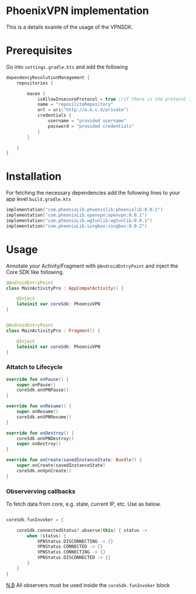 # PhoenixVPN implementation
This is a details examle of the usage of the VPNSDK.

# Prerequisites
Go into `settings.gradle.kts` and add the following 

``` kotlin
dependencyResolutionManagement {
    repositories {

        maven {
            isAllowInsecureProtocol = true //if there is the protocol is secured, remove this line.
            name = "reposiliteRepository"
            url = uri("http://a.b.c.d/private")
            credentials {
                username = "provided username"
                password = "provided credentials"
            }
        }

    }
}
```


# Installation
For fetching the necessary dependencies add the following lines to your app level `build.gradle.kts`

``` Kotlin
implementation("com.pheonixLib.phoenixlib:phoenixlib:0.0.1")
implementation("com.pheonixLib.openvpn:openvpn:0.0.1")
implementation("com.pheonixLib.wgtunlib:wgtunlib:0.0.1")
implementation("com.pheonixLib.singbox:singbox:0.0.2")
```

# Usage
Annotate your Activity/Fragment with `@AndroidEntryPoint` and inject the Core SDK like following.

``` kotlin
@AndroidEntryPoint
class MainActivityPro : AppCompatActivity() {

    @Inject
    lateinit var coreSdk: PhoenixVPN
}


@AndroidEntryPoint
class MainActivityPro : Fragment() {

    @Inject
    lateinit var coreSdk: PhoenixVPN
}
```



###  Attatch to Lifecycle  
```kotlin
override fun onPause() {
    super.onPause()
    coreSdk.onVPNPause()
}

override fun onResume() {
    super.onResume()
    coreSdk.onVPNResume()
}

override fun onDestroy() {
    coreSdk.onVPNDestroy()
    super.onDestroy()
}

override fun onCreate(savedInstanceState: Bundle?) {
    super.onCreate(savedInstanceState)
    coreSdk.onVpnCreate()
}
```


### Observerving callbacks 
To fetch data from core, e.g. state, current IP, etc. Use as below.

```kotlin

coreSdk.funInvoker = {

    coreSdk.connectedStatus?.observe(this) { status ->
        when (status) {
            VPNStatus.DISCONNECTING -> {}
            VPNStatus.CONNECTED -> {}
            VPNStatus.CONNECTING -> {}
            VPNStatus.DISCONNECTED -> {}
        }
    }
}
```
[N.B](#-browsing) All observers must be used inside the `coreSdk.funInvoker` block


